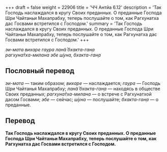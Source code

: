 +++
draft = false
weight = 22906
title = 'ЧЧ Антйа 6.12'
description = 'Так Господь наслаждался в кругу Своих преданных. О преданные Господа Шри Чайтаньи Махапрабху, теперь послушайте о том, как Рагхунатха дас Госвами встретился с Господом.'
summary = 'Так Господь наслаждался в кругу Своих преданных. О преданные Господа Шри Чайтаньи Махапрабху, теперь послушайте о том, как Рагхунатха дас Госвами встретился с Господом.'
+++

_эи-мата вихаре гаура лан̃а̄ бхакта-ган̣а  
рагхуна̄тха-милана эбе ш́уна,_ _бхакта-ган̣а_

## Пословный перевод

_эи_\-_мата_ — таким образом; _вихаре_ — наслаждается; _гаура_ — Господь Шри Чайтанья Махапрабху; _лан̃а̄_ _бхакта_\-_ган̣а_ — находясь в обществе Своих преданных; _рагхуна̄тха_\-_милана_ — о встрече с Рагхунатхой дасом Госвами; _эбе_ — сейчас; _ш́уна_ — послушайте; _бхакта_\-_ган̣а_ — о преданные.

## Перевод

**Так Господь наслаждался в кругу Своих преданных. О преданные Господа Шри Чайтаньи Махапрабху, теперь послушайте о том, как Рагхунатха дас Госвами встретился с Господом.**
